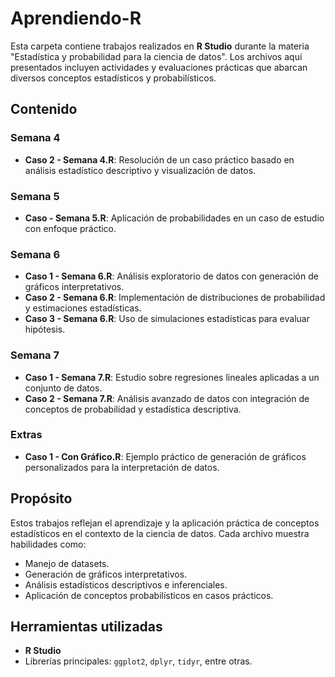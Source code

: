 # Aprendiendo-R

Esta carpeta contiene trabajos realizados en **R Studio** durante la materia "Estadística y probabilidad para la ciencia de datos". Los archivos aquí presentados incluyen actividades y evaluaciones prácticas que abarcan diversos conceptos estadísticos y probabilísticos.

## Contenido

### Semana 4

- **Caso 2 - Semana 4.R**: Resolución de un caso práctico basado en análisis estadístico descriptivo y visualización de datos.

### Semana 5

- **Caso - Semana 5.R**: Aplicación de probabilidades en un caso de estudio con enfoque práctico.

### Semana 6

- **Caso 1 - Semana 6.R**: Análisis exploratorio de datos con generación de gráficos interpretativos.
- **Caso 2 - Semana 6.R**: Implementación de distribuciones de probabilidad y estimaciones estadísticas.
- **Caso 3 - Semana 6.R**: Uso de simulaciones estadísticas para evaluar hipótesis.

### Semana 7

- **Caso 1 - Semana 7.R**: Estudio sobre regresiones lineales aplicadas a un conjunto de datos.
- **Caso 2 - Semana 7.R**: Análisis avanzado de datos con integración de conceptos de probabilidad y estadística descriptiva.

### Extras

- **Caso 1 - Con Gráfico.R**: Ejemplo práctico de generación de gráficos personalizados para la interpretación de datos.

## Propósito

Estos trabajos reflejan el aprendizaje y la aplicación práctica de conceptos estadísticos en el contexto de la ciencia de datos. Cada archivo muestra habilidades como:

- Manejo de datasets.
- Generación de gráficos interpretativos.
- Análisis estadísticos descriptivos e inferenciales.
- Aplicación de conceptos probabilísticos en casos prácticos.

## Herramientas utilizadas

- **R Studio**
- Librerías principales: `ggplot2`, `dplyr`, `tidyr`, entre otras.
